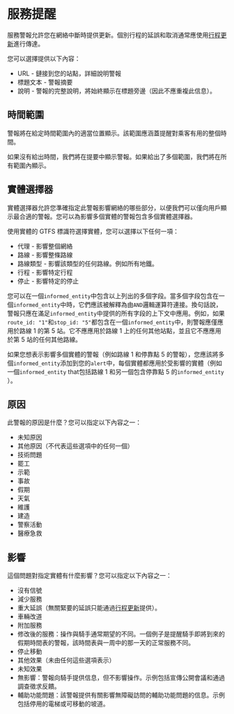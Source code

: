 # 服務提醒

服務警報允許您在網絡中斷時提供更新。個別行程的延誤和取消通常應使用[行程更新](trip-updates.md)進行傳達。

您可以選擇提供以下內容：

*   URL - 鏈接到您的站點，詳細說明警報
*   標題文本 - 警報摘要
*   說明 - 警報的完整說明，將始終顯示在標題旁邊（因此不應重複此信息）。

## 時間範圍

警報將在給定時間範圍內的適當位置顯示。該範圍應涵蓋提醒對乘客有用的整個時間。

如果沒有給出時間，我們將在提要中顯示警報。如果給出了多個範圍，我們將在所有範圍內顯示。

## 實體選擇器

實體選擇器允許您準確指定此警報影響網絡的哪些部分，以便我們可以僅向用戶顯示最合適的警報。您可以為影響多個實體的警報包含多個實體選擇器。

使用實體的 GTFS 標識符選擇實體，您可以選擇以下任何一項：

*   代理 - 影響整個網絡
*   路線 - 影響整條路線
*   路線類型 - 影響該類型的任何路線。例如所有地鐵。
*   行程 - 影響特定行程
*   停止 - 影響特定的停止

您可以在一個`informed_entity`中包含以上列出的多個字段。當多個字段包含在一個`informed_entity`中時，它們應該被解釋為由`AND`邏輯運算符連接。換句話說，警報只應在滿足`informed_entity`中提供的所有字段的上下文中應用。例如，如果`route_id: "1"`和`stop_id: "5"`都包含在一個`informed_entity`中，則警報應僅應用於路線 1 的第 5 站。它不應應用於路線 1 上的任何其他站點，並且它不應應用於第 5 站的任何其他路線。

如果您想表示影響多個實體的警報（例如路線 1 和停靠點 5 的警報），您應該將多個`informed_entity`添加到您的`alert`中，每個實體都應用於受影響的實體（例如一個`informed_entity` that包括路線 1 和另一個包含停靠點 5 的`informed_entity` ）。

## 原因

此警報的原因是什麼？您可以指定以下內容之一：

*   未知原因
*   其他原因（不代表這些選項中的任何一個）
*   技術問題
*   罷工
*   示範
*   事故
*   假期
*   天氣
*   維護
*   建造
*   警察活動
*   醫療急救

## 影響

這個問題對指定實體有什麼影響？您可以指定以下內容之一：

*   沒有信號
*   減少服務
*   重大延誤（無關緊要的延誤只能通過[行程更新](trip-updates.md)提供）。
*   車輛改道
*   附加服務
*   修改後的服務：操作與騎手通常期望的不同。一個例子是提醒騎手即將到來的假期時間表的警報，該時間表與一周中的那一天的正常服務不同。
*   停止移動
*   其他效果（未由任何這些選項表示）
*   未知效果
*   無影響：警報向騎手提供信息，但不影響操作。示例包括宣傳公開會議和通過調查徵求反饋。
*   輔助功能問題：該警報提供有關影響無障礙訪問的輔助功能問題的信息。示例包括停用的電梯或可移動的坡道。
